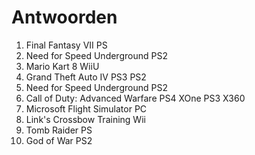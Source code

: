 # Antwoorden

1. Final Fantasy VII
   PS
2. Need for Speed Underground
   PS2
3. Mario Kart 8
   WiiU
4. Grand Theft Auto IV
   PS3
   PS2
5.  Need for Speed Underground
   PS2
6. Call of Duty: Advanced Warfare
   PS4
   XOne
   PS3
   X360
7. Microsoft Flight Simulator
   PC
8. Link's Crossbow Training
   Wii
9.  Tomb Raider
    PS
10. God of War
    PS2